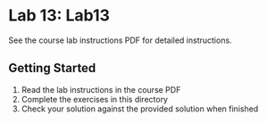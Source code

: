 # Lab 13: Lab13

See the course lab instructions PDF for detailed instructions.

## Getting Started

1. Read the lab instructions in the course PDF
2. Complete the exercises in this directory
3. Check your solution against the provided solution when finished

